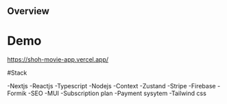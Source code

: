 ## Overview

# Demo
https://shoh-movie-app.vercel.app/

#Stack


-Nextjs
-Reactjs
-Typescript
-Nodejs
-Context 
-Zustand 
-Stripe 
-Firebase 
-Formik 
-SEO 
-MUI 
-Subscription plan 
-Payment sysytem 
-Tailwind css

